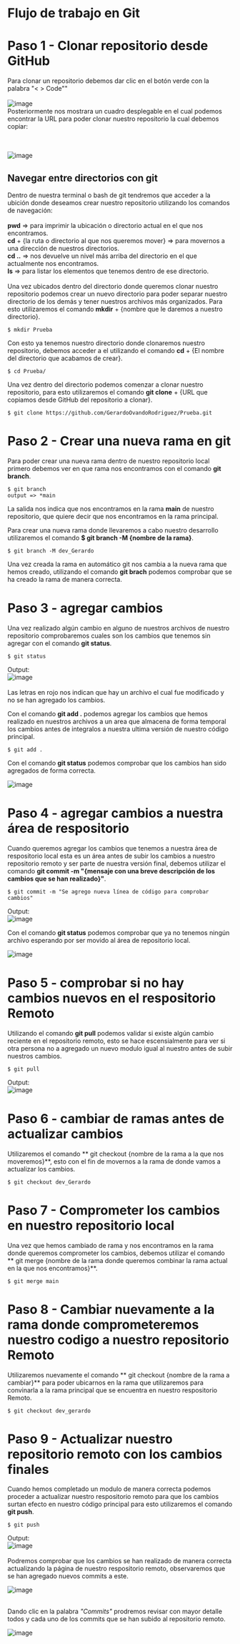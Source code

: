 # Flujo de trabajo en Git

# Paso 1 - Clonar repositorio desde GitHub
Para clonar un repositorio debemos dar clic en el botón verde con la palabra "< > Code"" </br></br> ![image](https://github.com/user-attachments/assets/264bd18d-7f8e-46a7-b135-00620209cd54)</br>
Posteriormente nos mostrara un cuadro desplegable en el cual podemos encontrar la URL para poder clonar nuestro repositorio la cual debemos copiar: 

</br></br> ![image](https://github.com/user-attachments/assets/e935c1c3-faf9-45da-9731-28b2337fb768) </br>
## Navegar entre directorios con git
Dentro de nuestra terminal o bash de git tendremos que acceder a la ubición donde deseamos crear nuestro repositorio utilizando los comandos de navegación:</br>
</br>**pwd** => para imprimir la ubicación o directorio actual en el que nos encontramos.
</br> **cd** + {la ruta o directorio al que nos queremos mover} => para movernos a una dirección de nuestros directorios.
</br> **cd ..** => nos devuelve un nivel más arriba del directorio en el que actualmente nos encontramos.
</br> **ls** => para listar los elementos que tenemos dentro de ese directorio.</br>
</br> Una vez ubicados dentro del directorio donde queremos clonar nuestro repositorio podemos crear un nuevo directorio para poder separar nuestro directorio de los demás y tener nuestros archivos más organizados. Para esto utilizaremos el comando **mkdir** + {nombre que le daremos a nuestro directorio}.
```
$ mkdir Prueba
```
Con esto ya tenemos nuestro directorio donde clonaremos nuestro repositorio, debemos acceder a el utilizando el comando **cd** + {El nombre del directorio que acabamos de crear}.
```
$ cd Prueba/
```
Una vez dentro del directorio podemos comenzar a clonar nuestro repositorio, para esto utilizaremos el comando **git clone** + {URL que copiamos desde GitHub del repositorio a clonar}.
```
$ git clone https://github.com/GerardoOvandoRodriguez/Prueba.git
```
# Paso 2 - Crear una nueva rama en git
Para poder crear una nueva rama dentro de nuestro repositorio local primero debemos ver en que rama nos encontramos con el comando **git branch**.
```
$ git branch
output => *main
```
La salida nos indica que nos encontramos en la rama **main** de nuestro repositorio, que quiere decir que nos encontramos en la rama principal.

Para crear una nueva rama donde llevaremos a cabo nuestro desarrollo utilizaremos el comando **$ git branch -M {nombre de la rama}**.
```
$ git branch -M dev_Gerardo
```
Una vez creada la rama en automático git nos cambia a la nueva rama que hemos creado, utilizando el comando **git brach** podemos comprobar que se ha creado la rama de manera correcta.

# Paso 3 - agregar cambios
Una vez realizado algún cambio en alguno de nuestros archivos de nuestro repositorio comprobaremos cuales son los cambios que tenemos sin agregar con el comando **git status**.
```
$ git status
```
Output: </br>
![image](https://github.com/user-attachments/assets/bc1b2135-44c6-4441-88e9-5dd6567e9d11)</br></br>
Las letras en rojo nos indican que hay un archivo el cual fue modificado y no se han agregado los cambios.

Con el comando **git add .** podemos agregar los cambios que hemos realizado en nuestros archivos a un area que almacena de forma temporal los cambios antes de integralos a nuestra ultima versión de nuestro código principal.
```
$ git add .
```

Con el comando **git status** podemos comprobar que los cambios han sido agregados de forma correcta.

![image](https://github.com/user-attachments/assets/fa1d4ab1-cd42-40dc-914c-526b8a59216b)
# Paso 4 - agregar cambios a nuestra área de respositorio
Cuando queremos agregar los cambios que tenemos a nuestra área de respositorio local esta es un área antes de subir los cambios a nuestro repositorio remoto y ser parte de nuestra versión final, debemos utilizar el comando **git commit -m "{mensaje con una breve descripción de los cambios que se han realizado}"**.
```
$ git commit -m "Se agrego nueva línea de código para comprobar cambios"
```
Output:</br>
![image](https://github.com/user-attachments/assets/48a5b91a-b059-415d-b7d8-ea83e531e3c1) </br>

Con el comando **git status** podemos comprobar que ya no tenemos ningún archivo esperando por ser movido al área de repositorio local.

![image](https://github.com/user-attachments/assets/21ab2b5e-bece-4750-9f3e-39587858385d)

# Paso 5 - comprobar si no hay cambios nuevos en el respositorio Remoto
Utilizando el comando **git pull** podemos validar si existe algún cambio reciente en el repositorio remoto, esto se hace escensialmente para ver si otra persona no a agregado un nuevo modulo igual al nuestro antes de subir nuestros cambios.
```
$ git pull
```
Output: </br>
![image](https://github.com/user-attachments/assets/eaf3fc64-48b7-4bdd-bdd1-c1ac961120ae)

# Paso 6 - cambiar de ramas antes de actualizar cambios

Utilizaremos el comando ** git checkout {nombre de la rama a la que nos moveremos}**, esto con el fin de movernos a la rama de donde vamos a actualizar los cambios.
```
$ git checkout dev_Gerardo
```
# Paso 7 - Comprometer los cambios en nuestro repositorio local
Una vez que hemos cambiado de rama y nos encontramos en la rama donde queremos comprometer los cambios, debemos utilizar el comando ** git merge {nombre de la rama donde queremos combinar la rama actual en la que nos encontramos}**.
```
$ git merge main
```
# Paso 8 - Cambiar nuevamente a la rama donde comprometeremos nuestro codigo a nuestro repositorio Remoto
Utilizaremos nuevamente el comando ** git checkout {nombre de la rama a cambiar}** para poder ubicarnos en la rama que utilizaremos para convinarla a la rama principal que se encuentra en nuestro respositorio Remoto.
```
$ git checkout dev_gerardo
```
# Paso 9 - Actualizar nuestro repositorio remoto con los cambios finales
Cuando hemos completado un modulo de manera correcta podemos proceder a actualizar nuestro respositorio remoto para que los cambios surtan efecto en nuestro código principal para esto utilizaremos el comando **git push**.
```
$ git push
```
Output: </br>
![image](https://github.com/user-attachments/assets/cba8643f-ebd3-4180-9030-fb51def67ace)</br></br>
Podremos comprobar que los cambios se han realizado de manera correcta actualizando la página de nuestro respositorio remoto, observaremos que se han agregado nuevos commits a este.

![image](https://github.com/user-attachments/assets/5277a0c5-ccaf-44f5-93af-ee6d2d96c608)</br></br>

Dando clic en la palabra *"Commits"* prodremos revisar con mayor detalle todos y cada uno de los commits que se han subido al repositorio remoto.

![image](https://github.com/user-attachments/assets/bcd8b2e4-d5b6-4a4a-acb7-8e4b12d1e118)





